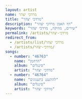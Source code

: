 ```yaml
---
layout: artist
name: מרדכי יצהר
title: "מרדכי יצהר"
description: "דף האמן מרדכי יצהר"
keywords: "שירים, מוזיקה, מרדכי יצהר"
permalink: /artists/מרדכי-יצהר
redirect_from:
  - /artists/list/מרדכי יצהר
  - /artists/מרדכי-יצהר/
songs:
  - number: "46763"
    name: "הרחמן"
    album: "סינגלים"
    artist: "מרדכי יצהר"
  - number: "46764"
    name: "להתענג בתענוגים"
    album: "סינגלים"
    artist: "מרדכי יצהר"
---
```

